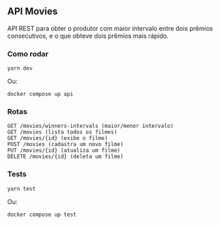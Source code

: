 ## API Movies

API REST para obter o produtor com maior intervalo entre dois prêmios consecutivos, e o que
obteve dois prêmios mais rápido.

### Como rodar

```
yarn dev
```

Ou:

```
docker compose up api
```

### Rotas

```
GET /movies/winners-intervals (maior/menor intervalo)
GET /movies (lista todos os filmes)
GET /movies/{id} (exibe o filme)
POST /movies (cadastra um novo filme)
PUT /movies/{id} (atualiza um filme)
DELETE /movies/{id} (deleta um filme)
```

### Tests

```
yarn test
```

Ou:

```
docker compose up test
```
